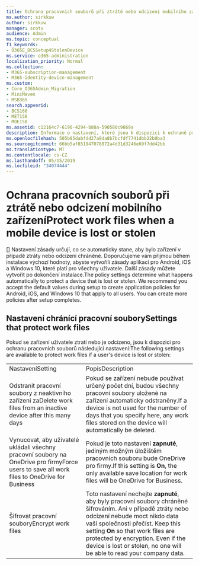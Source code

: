 ```yaml
---
title: Ochrana pracovních souborů při ztrátě nebo odcizení mobilního zařízení
ms.author: sirkkuw
author: sirkkuw
manager: scotv
audience: Admin
ms.topic: conceptual
f1_keywords:
- O365E_BCSSetup4StolenDevice
ms.service: o365-administration
localization_priority: Normal
ms.collection:
- M365-subscription-management
- M365-identity-device-management
ms.custom:
- Core_O365Admin_Migration
- MiniMaven
- MSB365
search.appverid:
- BCS160
- MET150
- MOE150
ms.assetid: c12164c7-6190-4294-b88a-590580c9869a
description: Informace o nastavení, které jsou k dispozici k ochraně pracovních souborů v případě ztráty nebo krádeže zařízení uživatele.
ms.openlocfilehash: 505b85dabfdd27a9da8b7bcfdf7741dbb22b0ba3
ms.sourcegitcommit: 66bb5af851947078872a4d31d3246e69f7dd42bb
ms.translationtype: MT
ms.contentlocale: cs-CZ
ms.lasthandoff: 05/15/2019
ms.locfileid: "34074444"
---
```

# <a name="protect-work-files-when-a-mobile-device-is-lost-or-stolen"></a><span data-ttu-id="10f39-103">Ochrana pracovních souborů při ztrátě nebo odcizení mobilního zařízení</span><span class="sxs-lookup"><span data-stu-id="10f39-103">Protect work files when a mobile device is lost or stolen</span></span>

<span data-ttu-id="10f39-p101">[] Nastavení zásady určují, co se automaticky stane, aby bylo zařízení v případě ztráty nebo odcizení chráněné. Doporučujeme vám přijmou během instalace výchozí hodnoty, abyste vytvořili zásady aplikací pro Android, iOS a Windows 10, které platí pro všechny uživatele. Další zásady můžete vytvořit po dokončení instalace.</span><span class="sxs-lookup"><span data-stu-id="10f39-p101">The policy settings determine what happens automatically to protect a device that is lost or stolen. We recommend you accept the default values during setup to create application policies for Android, iOS, and Windows 10 that apply to all users. You can create more policies after setup completes.</span></span>
  
## <a name="settings-that-protect-work-files"></a><span data-ttu-id="10f39-107">Nastavení chránící pracovní soubory</span><span class="sxs-lookup"><span data-stu-id="10f39-107">Settings that protect work files</span></span>

<span data-ttu-id="10f39-108">Pokud se zařízení uživatele ztratí nebo je odcizeno, jsou k dispozici pro ochranu pracovních souborů následující nastavení:</span><span class="sxs-lookup"><span data-stu-id="10f39-108">The following settings are available to protect work files if a user's device is lost or stolen:</span></span>
  
|||
|:-----|:-----|
|<span data-ttu-id="10f39-109">Nastavení</span><span class="sxs-lookup"><span data-stu-id="10f39-109">Setting</span></span>  <br/> |<span data-ttu-id="10f39-110">Popis</span><span class="sxs-lookup"><span data-stu-id="10f39-110">Description</span></span>  <br/> |
|<span data-ttu-id="10f39-111">Odstranit pracovní soubory z neaktivního zařízení za</span><span class="sxs-lookup"><span data-stu-id="10f39-111">Delete work files from an inactive device after this many days</span></span>  <br/> |<span data-ttu-id="10f39-112">Pokud se zařízení nebude používat určený počet dní, budou všechny pracovní soubory uložené na zařízení automaticky odstraněny.</span><span class="sxs-lookup"><span data-stu-id="10f39-112">If a device is not used for the number of days that you specify here, any work files stored on the device will automatically be deleted.</span></span>  <br/> |
|<span data-ttu-id="10f39-113">Vynucovat, aby uživatelé ukládali všechny pracovní soubory na OneDrive pro firmy</span><span class="sxs-lookup"><span data-stu-id="10f39-113">Force users to save all work files to OneDrive for Business</span></span>  <br/> |<span data-ttu-id="10f39-114">Pokud je toto nastavení **zapnuté**, jediným možným úložištěm pracovních souboru bude OneDrive pro firmy.</span><span class="sxs-lookup"><span data-stu-id="10f39-114">If this setting is **On**, the only available save location for work files will be OneDrive for Business.</span></span>  <br/> |
|<span data-ttu-id="10f39-115">Šifrovat pracovní soubory</span><span class="sxs-lookup"><span data-stu-id="10f39-115">Encrypt work files</span></span>  <br/> |<span data-ttu-id="10f39-p102">Toto nastavení nechejte **zapnuté**, aby byly pracovní soubory chráněné šifrováním. Ani v případě ztráty nebo odcizení nebude moct nikdo data vaší společnosti přečíst.  </span><span class="sxs-lookup"><span data-stu-id="10f39-p102">Keep this setting **On** so that work files are protected by encryption. Even if the device is lost or stolen, no one will be able to read your company data.  </span></span><br/> |
   

